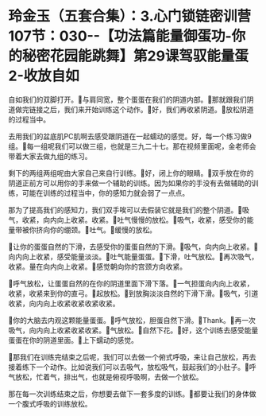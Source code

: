 # 玲金玉（五套合集）：3.心门锁链密训营 107节：030--【功法篇能量御蛋功-你的秘密花园能跳舞】第29课驾驭能量蛋2-收放自如

自如我们的双脚打开。🎼与肩同宽，整个蛋蛋在我们的阴道内部。🎼那就跟我们阴道做完链接之后，我们来开始训练这个动作。🎼好，我们再收紧阴道。🎼放松阴道的过程当中。

去用我们的盆底肌PC肌啊去感受跟阴道在一起蠕动的感觉。好，每一个练习做9组。🎼每一组呢我们可以做三组，也就是三九二十七。那在视频里面呢，金老师会带着大家去做九组的练习。

剩下的两组两组呢由大家自己来自行训练。🎼好，闭上你的眼睛。🎼双手放在你的阴道正前方可以用你的手来做一个辅助的训练。因为如果你的手没有去做辅助的训练，可能在训练的过程当中，你的感知力就会弱了一点点。

那为了提高我们的感知力，我们双手唉可以去假装它就是我们的整个阴道。🎼吸气，收紧，向内向上收紧。收紧。🎼吐气慢慢的放松。🎼吸气，收紧，感受你的能量带被你挤向你的绷颈。🎼吐气。🎼缓慢的放松。

🎼让你的蛋蛋自然的下滑，去感受你的蛋蛋自然的下滑。🎼吸气，向内向上收紧。🎼向内向上收紧，感受能量淡淡。🎼吐气能量蛋蛋。🎼下滑，吐气放松。🎼再次吸气，收紧。量在向内向上收紧。🎼感觉朝向你的宫颈方向收紧。

🎼呼气放松，让蛋蛋自然的在你的阴道里面下滑下落。🎼一气担蛋向内向上收紧，收紧，收紧来到你的直弓。🎼起放松。🎼到放胸淡淡自然的下滑下滑。🎼吸气，引道收紧，向内向上收紧收紧收紧收紧。

🎼你的大脑去内观这颗能量蛋蛋。🎼呼气放松，胆蛋自然下滑。🎼Thank。🎼再一次吸气，向内向上收紧收紧收紧。🎼气放松。🎼自然下花。🎼好，这个训练去感受能量蛋蛋在你的阴道里面。🎼上下蠕动的感觉。

🎼那我们在训练完结束之后呢，我们可以去做一个俯式呼吸，来让自己放松，再去接着练下一个动作。比如说我们可以去吸气，放松吸气，鼓起我们的小肚子。🎼呼气放松，忙着气，排出气，也就是俯视呼吸啊，去做一个放松。

那在每一次训练结束之后，你想要去做下一套多度的训练。🎼都要让我们的身体做一个腹式呼吸的训练放松。